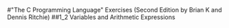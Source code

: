 #"The C Programming Language" Exercises (Second Edition by Brian K and Dennis Ritchie)
##1_2 Variables and Arithmetic Expressions
 
